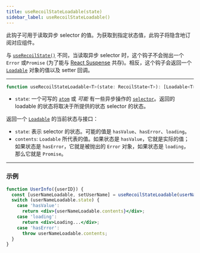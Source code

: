 ```yaml
---
title: useRecoilStateLoadable(state)
sidebar_label: useRecoilStateLoadable()
---
```


此钩子可用于读取异步 selector 的值。为获取到指定状态值，此钩子将隐含地订阅对应组件。

与 [`useRecoilState()`](/docs/api-reference/core/useRecoilState) 不同，当读取异步 selector 时，这个钩子不会抛出一个 `Error` 或`Promise` (为了能与 [React Suspense](https://react.dev/reference/react/Suspense) 共存)。相反，这个钩子会返回一个 [`Loadable`](/docs/api-reference/core/Loadable) 对象的值以及 setter 回调。

---

```jsx
function useRecoilStateLoadable<T>(state: RecoilState<T>): [Loadable<T>, (T | (T => T)) => void]
```
- `state`: 一个可写的 [`atom`](/docs/api-reference/core/atom) 或 _可能_ 有一些异步操作的 [`selector`](/docs/api-reference/core/selector)。返回的 loadable 的状态将取决于所提供的状态 selector 的状态。

返回一个 [`Loadable`](/docs/api-reference/core/Loadable) 的当前状态与接口：

- `state`: 表示 selector 的状态。可能的值是 `hasValue`、`hasError`、`loading`。
- `contents`: `Loadable` 所代表的值。如果状态是 `hasValue`，它就是实际的值；如果状态是 `hasError`，它就是被抛出的 `Error` 对象，如果状态是 `loading`，那么它就是 `Promise`。

---

### 示例

```jsx
function UserInfo({userID}) {
  const [userNameLoadable, setUserName] = useRecoilStateLoadable(userNameQuery(userID));
  switch (userNameLoadable.state) {
    case 'hasValue':
      return <div>{userNameLoadable.contents}</div>;
    case 'loading':
      return <div>Loading...</div>;
    case 'hasError':
      throw userNameLoadable.contents;
  }
}
